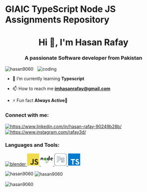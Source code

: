 # GIAIC TypeScript Node JS Assignments Repository
   
<h1 align="center">Hi 👋, I'm Hasan Rafay</h1>
<h3 align="center">A passionate Software developer from Pakistan</h3>

<img align="right" alt="coding" width="400" src="https://user-images.githubusercontent.com/55389276/140866485-8fb1c876-9a8f-4d6a-98dc-08c4981eaf70.gif">

<p align="left"> <img src="https://komarev.com/ghpvc/?username=hasan9060&label=Profile%20views&color=0e75b6&style=flat" alt="hasan9060" /> </p>

- 🌱 I’m currently learning **Typescript**

- 📫 How to reach me **imhasanrafay@gmail.com**

- ⚡ Fun fact **Always Active🥱**

<h3 align="left">Connect with me:</h3>
<p align="left">
<a href="https://linkedin.com/in/https://www.linkedin.com/in/hasan-rafay-90249b28b/" target="blank"><img align="center" src="https://raw.githubusercontent.com/rahuldkjain/github-profile-readme-generator/master/src/images/icons/Social/linked-in-alt.svg" alt="https://www.linkedin.com/in/hasan-rafay-90249b28b/" height="30" width="40" /></a>
<a href="https://instagram.com/https://www.instagram.com/rafay3d/" target="blank"><img align="center" src="https://raw.githubusercontent.com/rahuldkjain/github-profile-readme-generator/master/src/images/icons/Social/instagram.svg" alt="https://www.instagram.com/rafay3d/" height="30" width="40" /></a>
</p>

<h3 align="left">Languages and Tools:</h3>
<p align="left"> <a href="https://www.blender.org/" target="_blank" rel="noreferrer"> <img src="https://download.blender.org/branding/community/blender_community_badge_white.svg" alt="blender" width="40" height="40"/> </a> <a href="https://developer.mozilla.org/en-US/docs/Web/JavaScript" target="_blank" rel="noreferrer"> <img src="https://raw.githubusercontent.com/devicons/devicon/master/icons/javascript/javascript-original.svg" alt="javascript" width="40" height="40"/> </a> <a href="https://nodejs.org" target="_blank" rel="noreferrer"> <img src="https://raw.githubusercontent.com/devicons/devicon/master/icons/nodejs/nodejs-original-wordmark.svg" alt="nodejs" width="40" height="40"/> </a> <a href="https://www.photoshop.com/en" target="_blank" rel="noreferrer"> <img src="https://raw.githubusercontent.com/devicons/devicon/master/icons/photoshop/photoshop-line.svg" alt="photoshop" width="40" height="40"/> </a> <a href="https://www.typescriptlang.org/" target="_blank" rel="noreferrer"> <img src="https://raw.githubusercontent.com/devicons/devicon/master/icons/typescript/typescript-original.svg" alt="typescript" width="40" height="40"/> </a> </p>

<p><img align="left" src="https://github-readme-stats.vercel.app/api/top-langs?username=hasan9060&show_icons=true&locale=en&layout=compact" alt="hasan9060" /></p>

<p>&nbsp;<img align="center" src="https://github-readme-stats.vercel.app/api?username=hasan9060&show_icons=true&locale=en" alt="hasan9060" /></p>

<p><img align="center" src="https://github-readme-streak-stats.herokuapp.com/?user=hasan9060&" alt="hasan9060" /></p>
